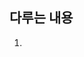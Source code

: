## 다루는 내용
1. <script> 요소 사용
2. 인라인 스크립트와 외부 스크립트의 비교
3. 문서 모드가 자바스크립트에 미치는 영향
4. 자바스크립트가 비활성화된 상황에 대한 대비
  
    
### 1. <Script> 요소
여섯가지의 속성이 있다.
1. async
    - 비동기 옵션으로 스크립트를 받지만, 페이지 로딩은 방해하지 않음. `외부 스크립트를 불러올 때만 유효`
2. charset
    - 코드의 문자셋 지정 (자주 사용X)
3. defer
    - 문서의 콘텐츠를 완전히 표시할 때까지 스크립트 실행을 지연해도 OK, `외부 스크립트를 불러올 때만 유효`
4. language
    - Deprecated
5. src
    - 외부 파일 위치 지정
    - ```javascript
      <script src="example.js"></script>
      ```
6. type
    - language 대체, 콘텐츠 타입([마임 타입](https://developer.mozilla.org/ko/docs/Web/HTTP/Basics_of_HTTP/MIME_types)) 지정
    - application/javascript, text/javascript(생략가능, default값)
    - ```javascript
        <script type="text/javascript">
        function blah() {}
        ```  
          
* 코드를 가져온 방법과 관계 없이 코드는 위에서 아래로 순차적으로 해석되며, 예외는 defer 과 async 속성이 있을 때 뿐이다.
    
> 자바스크립트 파일은 보통 *.js 라는 확장자를 붙이지만, 브라우저는 js 파일을 불러올 때 확장자를 확인하지 않기 때문에 필수는 아니다.  
> 하지만 서버에서 종종 파일 확장자를 기준으로 응답에 쓸 마임 타입을 결정하는 경우도 있으므로 염두해 둬야 함

* __`<script> 와 </script> 사이에 스크립트 코드가 있고 src 속성을 사용하고 있다면 인라인 코드는 무시됨`__

* 일반적으로 자바스크립트 코드를 모두 <body> 요소 안에 페이지 콘텐츠 마지막에 쓰는데, 자바스크립트 파일을 전부 <head> 요소에서 불러온다면  
전부 받고, 파싱하고, 해석이 끝날 때까지 페이지 랜더링이 멈추기 때문임 (페이지 렌더링이 지연되면 흰 화면만 보임)
```html
    <html>
      <head>
        <title> title <title>
      </head>
      <body>
        <!-- contents -->
        <script type="text/javascript" src="example1.js"></script>
      </body>
    </html>
```

* defer 속성을 설정하면 해당 요소를 만나는 즉시 코드를 내려받지만 실행은 지연한다.  
외부 스크립트를 불러올 때만 유효하며, 인라인 스크립트의 defer 속성은 무시한다.

* async 속성은 defer 와 같이 외부스크립트에만 적용된다는 점은 비슷하나, 스크립트가 순차적으로 실행된다는 보장이 없다.  
비동기는 페이지의 load 이벤트 전에는 실행되지만, DOM ContentLoaded 이벤트보다 반드시 앞선다는 보장이 없으므로 (비동기니까) DOM 을 조작하는 스크립트는 async 으로 불러오지 않는 편이 좋음
---
### 2.인라인 코드와 외부 파일
* 가능한 자바스크립트는 외부 파일로 분리하는게 좋음
    1. 괸리 용이
    2. 캐싱되어 빠른 로딩속도
---  
### 3.문서 모드
* 퀵스모드
* 표준모드
---
### 4.<nonscript> 요소
* 브라우저가 스크립트 미지원
```html
  <html>
    <head>
      <title> title </title>
      <script type="text/javascript" src="example.js"></script>
    </head>
    <body>
      <noscript>
        <a>not support</a>
      </noscript>
    </body>
  </html>
```
---  

##### 생각해볼 점
- script 옵션에 대해서 알게되었다. 이전에는 src와 type 밖에 몰랐는데, async 와 defer 에 대해서 알게되었다.  
async 는 자바에서도 익숙하므로 비동기라 생각하면 되겠고, defer 는 promise 에 나오는 deferred 와 관련이 있으려나? (추후 공부하면서 알아보는 걸로)  
또한 type 의 text/javscript는 기본값이라 적지 않아도 된다는 사실은 깨알팁
- async 와 defer 는 상당히 헷갈리는 개념(?) 인 것 같다. 둘 다 외부스크립트를 불러올 때만 유효하며, 당장 실행하지 않는다.  
실제로 책의 내용을 보면 async 와 defer 는 async 가 `실행순서를 보장하지 않는다` 라는 차이점을 들어 설명하는데  
defer 쪽의 설명을 보면 `하지만 현실에서는 defer 속성으로 지연시킨 스크립트가 항상 순서대로 실행되지는 않으며...` 라고 하는데...?
-xhtml 에 대한 내용은 그냥 읽어보고 지나갔는데, 많은 브라우저가 아직은 비호환이라는 말과 실제로도 많이 본 적이 없기에...?
